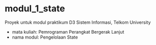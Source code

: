 # modul_1_state

Proyek untuk modul praktikum D3 Sistem Informasi, Telkom University

- mata kuliah: Pemrograman Perangkat Bergerak Lanjut
- nama modul: Pengelolaan State
